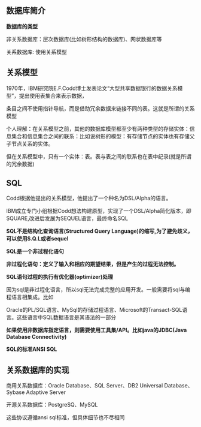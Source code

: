 ## **数据库简介**

 

**数据库的类型**

非关系数据库：层次数据库(比如树形结构的数据库)、网状数据库等

关系数据库: 使用关系模型

 

## 关系模型

1970年，IBM研究院E.F.Codd博士发表论文“大型共享数据银行的数据关系模型”，提出使用表集合来表示数据，

条目之间不使用指针导航，而是借助冗余数据来链接不同的表。这就是所谓的关系模型

 

个人理解：在关系模型之前，其他的数据库模型都至少有两种类型的存储实体：信息集合和信息集合之间的联系：比如说树形的模型：有存储节点的实体也有存储父子节点关系的实体。

但在关系模型中，只有一个实体：表。表与表之间的联系也在表中纪录(就是所谓的冗余数据)



## **SQL**

Codd根据他提出的关系模型，他提出了一个种名为DSL/Alpha的语言。

IBM成立专门小组根据Codd想法构建原型，实现了一个DSL/Alpha简化版本，即SQUARE,改进后发展为SEQUEL语言，最终命名SQL

**SQL不是结构化查询语言(Structured Query Language)的缩写,为了避免歧义，可以使用S.Q.L或者sequel**



**SQL是一个非过程化语句**

**非过程化语句：定义了输入和相应的期望结果，但是产生的过程无法控制。**

**SQL语句过程的执行有优化器(optimizer)处理**

 

因为sql是非过程化语言，所以sql无法完成完整的应用开发。一般需要将sql与编程语言相集成。比如

Oracle的PL/SQL语言、MySql的存储过程语言、Microsoft的Transact-SQL语言。这些语言中SQL数据语言是其语法的一部分

**如果使用非数据库指定语言，则需要使用工具集/API。比如java的JDBC(Java Database Connectivity)**

 

**SQL的标准ANSI SQL**

 

## **关系数据库的实现**  

商用关系数据库：Oracle Database、SQL Server、DB2 Universal Database、Sybase Adaptive Server

开源关系数据库：PostgreSQ、MySQL

 

这些协议遵循ansi sql标准，但具体细节也不尽相同